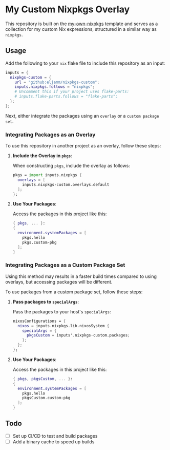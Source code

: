 # My Custom Nixpkgs Overlay

This repository is built on the [my-own-nixpkgs](https://github.com/drupol/my-own-nixpkgs) template and serves as a collection for my custom Nix expressions, structured in a similar way as `nixpkgs`.

## Usage

Add the following to your `nix` flake file to include this repository as an input:

```nix
inputs = {
  nixpkgs-custom = {
    url = "github:eljamm/nixpkgs-custom";
    inputs.nixpkgs.follows = "nixpkgs";
    # Uncomment this if your project uses flake-parts:
    # inputs.flake-parts.follows = "flake-parts"; 
  };
};
```

Next, either integrate the packages using an `overlay` or a `custom package set`.

### Integrating Packages as an Overlay

To use this repository in another project as an overlay, follow these steps:

1. **Include the Overlay in `pkgs`**:

    When constructing `pkgs`, include the overlay as follows:

    ```nix
    pkgs = import inputs.nixpkgs {
      overlays = [
        inputs.nixpkgs-custom.overlays.default
      ];
    };
    ```

1. **Use Your Packages**:

    Access the packages in this project like this:

    ```nix
    { pkgs, ... }:
    {
      environment.systemPackages = [
        pkgs.hello
        pkgs.custom-pkg
      ];
    }
    ```

### Integrating Packages as a Custom Package Set

Using this method may results in a faster build times compared to using overlays, but accessing packages will be different.

To use packages from a custom package set, follow these steps:

1. **Pass packages to `specialArgs`**:

    Pass the packages to your host's `specialArgs`:

    ```nix
    nixosConfigurations = {
      nixos = inputs.nixpkgs.lib.nixosSystem {
        specialArgs = {
          pkgsCustom = inputs'.nixpkgs-custom.packages;
        };
      };
    };
    ```

1. **Use Your Packages**:

    Access the packages in this project like this:

    ```nix
    { pkgs, pkgsCustom, ... }:
    {
      environment.systemPackages = [
        pkgs.hello
        pkgsCustom.custom-pkg
      ];
    }
    ```

## Todo

- [ ] Set up CI/CD to test and build packages
- [ ] Add a binary cache to speed up builds
